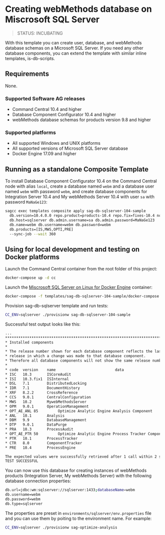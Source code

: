 <!-- Copyright 2013 - 2018 Software AG, Darmstadt, Germany and/or its licensors

   SPDX-License-Identifier: Apache-2.0

    Licensed under the Apache License, Version 2.0 (the "License");
    you may not use this file except in compliance with the License.
    You may obtain a copy of the License at

        http://www.apache.org/licenses/LICENSE-2.0

    Unless required by applicable law or agreed to in writing, software
    distributed under the License is distributed on an "AS IS" BASIS,
     WITHOUT WARRANTIES OR CONDITIONS OF ANY KIND, either express or implied.
     See the License for the specific language governing permissions and

     limitations under the License.                                                  

-->
# Creating webMethods database on Miscrosoft SQL Server

> STATUS: INCUBATING

With this template you can create user, database, and webMethods database schemas on a Microsoft SQL Server. If you need any other database components, you can extend the template with similar inline templates, is-db-scripts.

## Requirements

None.

### Supported Software AG releases

* Command Central 10.4 and higher
* Database Component Configurator 10.4 and higher
* webMethods database schemas for products version 9.8 and higher

### Supported platforms

* All supported Windows and UNIX platforms
* All supported versions of Microsoft SQL Server database
* Docker Engine 17.09 and higher

## Running as a standalone Composite Template

To install Database Component Configurator 10.4 on the Command Central node with alias `local`, create a database named `webm` and a database user named `webm` with password `webm`, and create database components for Integration Server 10.4 and My webMethods Server 10.4 with user `sa` with password `MaNaGe123`:

```bash
sagcc exec templates composite apply sag-db-sqlserver-104-sample
  db.version=10.4.0.0 repo.product=products-10.4 repo.fix=fixes-10.4 nodes=local
  db.host=sqlserver db.admin.username=sa db.admin.password=MaNaGe123
  db.name=webm db.username=webm db.password=webm
  db.products=[IS,MWS,OPTI,PRE]
  --sync-job --wait 360
```

## Using for local development and testing on Docker platforms

Launch the Command Central container from the root folder of this project:

```bash
docker-compose up -d cc
```

Launch the [Miscrosoft SQL Server on Linux for Docker Engine](https://hub.docker.com/r/microsoft/mssql-server-linux/) container:

```bash
docker-compose -f templates/sag-db-sqlserver-104-sample/docker-compose.yml up -d sqlserver
```

Provision sag-db-sqlserver template and run tests:

```bash
CC_ENV=sqlserver ./provisionw sag-db-sqlserver-104-sample
```

Successful test output looks like this:

```bash
...
**********************************************************************************
* Installed components                                                           *
*                                                                                *
* The release number shown for each database component reflects the last         *
* release in which a change was made to that database component.                 *
* Therefore all database components will not show the same release number.       *
*                                                                                *
* code  version    name                           data                           *
* ISC   10.3       ISCoreAudit                                                   *
* ISI   10.3.fix1  ISInternal                                                    *
* DSL   7.1        DistributedLocking                                            *
* IDR   7.1        DocumentHistory                                               *
* XRF   8.2.2      CrossReference                                                *
* CCS   9.0.1      CentralConfiguration                                          *
* MWS   10.2       MywebMethodsServer                                            *
* OPM   9.0.1      OperationManagement                                           *
* OPT_AE_ANL 85         Optimize Analytic Engine Analysis Component                                *
* ANL   10.1       Analysis                                                      *
* DBM   9.9        DatabaseManagement                                            *
* DTP   9.0.1      DataPurge                                                     *
* PRA   10.3       ProcessAudit                                                  *
* OPT_AE_PTR 50         Optimize Analytic Engine Process Tracker Component                                *
* PTR   10.1       ProcessTracker                                                *
* CTR   8.0        ComponentTracker                                              *
* PRE   10.4       ProcessEngine                                                 *

The expected values were successfully retrieved after 1 call within 2 seconds.
TEST SUCCESSFUL

```

You can now use this database for creating instances of webMethods products (Integration Server, My webMethods Server) with the following database connection properties:

```bash
db.url=jdbc:wm:sqlserver://sqlserver:1433;databaseName=webm
db.username=webm
db.password=webm
db.type=sqlserver
```

The properties are preset in `environments/sqlserver/env.properties` file and you can use them by poiting to the environment name. For example:

```bash
CC_ENV=sqlserver ./provisionw sag-optimize-analysis
```
